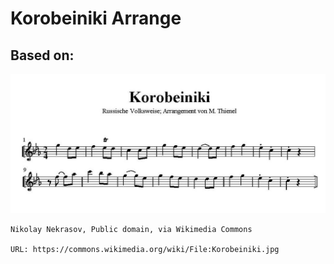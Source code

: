 # Korobeiniki Arrange

## Based on:

![](./Korobeiniki.jpg)

```
Nikolay Nekrasov, Public domain, via Wikimedia Commons

URL: https://commons.wikimedia.org/wiki/File:Korobeiniki.jpg
```
